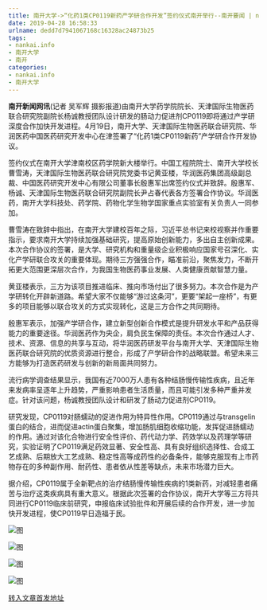 ```yaml
---
title: 南开大学->“化药1类CP0119新药产学研合作开发”签约仪式南开举行--南开要闻 | nankai.info
date: 2019-04-28 16:58:33
urlname: dedd7d7941067168c16328ac24873b25
tags: 
- nankai.info
- 南开大学
- 南开
categories:
- nankai.info
- 南开大学
---
```


**南开新闻网讯**(记者 吴军辉 摄影报道)由南开大学药学院院长、天津国际生物医药联合研究院副院长杨诚教授团队设计研发的肠动力促进剂CP0119即将通过产学研深度合作加快开发进程。4月19日，南开大学、天津国际生物医药联合研究院、华润医药中国医药研究开发中心在津签署了“化药1类CP0119新药”产学研合作开发协议。

签约仪式在南开大学津南校区药学院新大楼举行。中国工程院院士、南开大学校长曹雪涛，天津国际生物医药联合研究院党委书记黄亚楼，华润医药集团高级副总裁、中国医药研究开发中心有限公司董事长殷惠军出席签约仪式并致辞。殷惠军、杨诚、天津国际生物医药联合研究院副院长尹占春代表各方签署合作协议。华润医药，南开大学科技处、药学院、药物化学生物学国家重点实验室有关负责人一同参加。

曹雪涛在致辞中指出，在南开大学建校百年之际，习近平总书记来校视察并作重要指示，要求南开大学持续加强基础研究，提高原始创新能力，多出自主创新成果。本次合作协议的签署，是大学、研究机构和重量级企业积极响应国家号召深化、实化产学研联合攻关的重要体现。期待三方强强合作，瞄准前沿，聚焦发力，不断开拓更大范围更深层次合作，为我国生物医药事业发展、人类健康贡献智慧力量。

黄亚楼表示，三方为该项目推进临床、推向市场付出了很多努力。本次合作是为产学研转化开辟新道路。希望大家不仅能够“游过这条河”，更要“架起一座桥”，有更多的项目能够以联合攻关的方式实现转化，这是三方合作之共同期待。

殷惠军表示，加强产学研合作，建立新型创新合作模式是提升研发水平和产品获得能力的重要途径。华润医药作为央企，肩负民生保障的责任。本次合作通过人才、技术、资源、信息的共享与互动，将华润医药研发平台与南开大学、天津国际生物医药联合研究院的优质资源进行整合，形成了产学研合作的战略联盟。希望未来三方能够为打造医药研发与创新的新局面共同努力。

流行病学调查结果显示，我国有近7000万人患有各种结肠慢传输性疾病，且近年来发病率呈逐年上升趋势，严重影响患者生活质量，而且可能引发多种严重并发症。针对该问题，杨诚教授团队设计和研发了肠动力促进剂CP0119。

研究发现，CP0119对肠蠕动的促进作用为特异性作用。CP0119通过与transgelin蛋白的结合，进而促进actin蛋白聚集，增加肠肌细胞收缩功能，发挥促进肠蠕动的作用。通过对该化合物进行安全性评价、药代动力学、药效学以及药理学等研究，实验证明了CP0119满足药效显著、安全性高、具有良好组织选择性、合成工艺成熟、后期放大工艺成熟、稳定性高等成药性的必备条件，能够克服现有上市药物存在的多种副作用、耐药性、患者依从性差等缺点，未来市场潜力巨大。

据介绍，CP0119属于全新靶点的治疗结肠慢传输性疾病的1类新药，对减轻患者痛苦与治疗这类疾病具有重大意义。根据此次签署的合作协议，南开大学等三方将共同进行CP0119临床前研究，申报临床试验批件和开展后续的合作开发，进一步加快开发进程，使CP0119早日造福于民。

![图](http://news.nankai.edu.cn/pic/0/00/35/01/350127_936020.jpg)

![图](http://news.nankai.edu.cn/pic/0/00/35/01/350126_209580.jpg)

![图](http://news.nankai.edu.cn/pic/0/00/35/01/350125_709545.jpg)

![图](http://news.nankai.edu.cn/pic/0/00/35/01/350124_976319.jpg)

[转入文章首发地址](http://news.nankai.edu.cn/nkyw/system/2019/04/19/000446014.shtml)